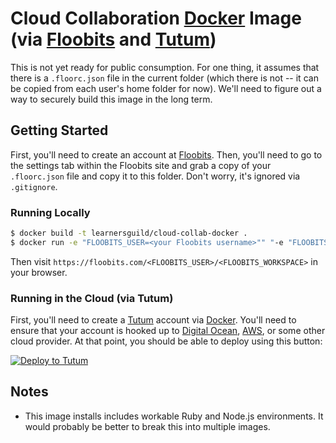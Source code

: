 # Cloud Collaboration [Docker][docker] Image (via [Floobits][floobits] and [Tutum][tutum])

This is not yet ready for public consumption. For one thing, it assumes that there is a `.floorc.json` file in the current folder (which there is not -- it can be copied from each user's home folder for now). We'll need to figure out a way to securely build this image in the long term.


## Getting Started

First, you'll need to create an account at [Floobits][floobits]. Then, you'll need to go to the settings tab within the Floobits site and grab a copy of your `.floorc.json` file and copy it to this folder. Don't worry, it's ignored via `.gitignore`.

### Running Locally

```bash
$ docker build -t learnersguild/cloud-collab-docker .
$ docker run -e "FLOOBITS_USER=<your Floobits username>"" "-e "FLOOBITS_WORKSPACE=<any string>" -dt learnersguild/cloud-collab-docker
```

Then visit `https://floobits.com/<FLOOBITS_USER>/<FLOOBITS_WORKSPACE>` in your browser.

### Running in the Cloud (via Tutum)

First, you'll need to create a [Tutum][tutum] account via [Docker][docker]. You'll need to ensure that your account is hooked up to [Digital Ocean][digitalocean], [AWS][aws], or some other cloud provider. At that point, you should be able to deploy using this button:

[![Deploy to Tutum](https://s.tutum.co/deploy-to-tutum.svg)](https://dashboard.tutum.co/stack/deploy/)


## Notes

- This image installs includes workable Ruby and Node.js environments. It would probably be better to break this into multiple images.


<!-- references -->
[docker]:https://www.docker.com/
[floobits]:https://floobits.com/
[tutum]:https://tutum.co/
[digitalocean]:https://www.digitalocean.com/
[aws]:https://aws.amazon.com/
